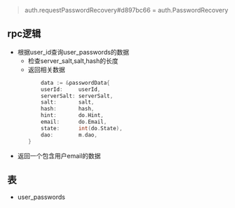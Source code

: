 > auth.requestPasswordRecovery#d897bc66 = auth.PasswordRecovery

## rpc逻辑
 - 根据user_id查询user_passwords的数据
    - 检查server_salt,salt,hash的长度
    - 返回相关数据
        ```go
            data := &passwordData{
            userId:     userId,
            serverSalt: serverSalt,
            salt:       salt,
            hash:       hash,
            hint:       do.Hint,
            email:      do.Email,
            state:      int(do.State),
            dao:        m.dao,
        }
        ```
- 返回一个包含用户email的数据

## 表
- user_passwords